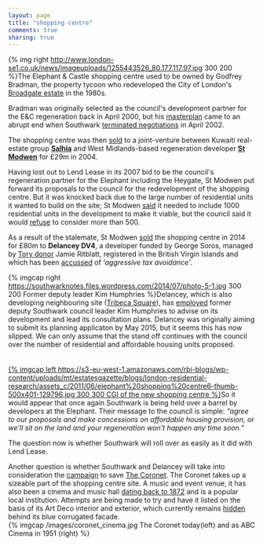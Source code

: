 ```yaml
---
layout: page
title: "shopping centre"
comments: true
sharing: true
---
```

{% img right http://www.london-se1.co.uk/news/imageuploads/1255443526_80.177.117.97.jpg 300 200 %}The Elephant & Castle shopping centre used to be owned by Godfrey Bradman, the property tycoon who redeveloped the City of London's [Broadgate estate](http://en.wikipedia.org/wiki/Broadgate) in the 1980s.

Bradman was originally selected as the council's development partner for the E&C regeneration back in April 2000, but his [masterplan](http://embed.verite.co/timeline/?source=0Aprl6XcACewydEhRaWFOLVBfUjBSVW1HUGVZNEhGeFE&font=Bevan-PotanoSans&maptype=toner&lang=en&hash_bookmark=true&start_zoom_adjust=2&height=650#6) came to an abrupt end when Southwark [terminated negotiations](http://embed.verite.co/timeline/?source=0Aprl6XcACewydEhRaWFOLVBfUjBSVW1HUGVZNEhGeFE&font=Bevan-PotanoSans&maptype=toner&lang=en&hash_bookmark=true&start_zoom_adjust=2&height=650#7) in April 2002.

The shopping centre was then [sold](http://www.standard.co.uk/business/markets/property-southwark-gets-a-new-lease-of-life-8841328.html) to a joint-venture between Kuwaiti real-estate group [__Salhia__](http://www.salhia.com) and West Midlands-based regeneration developer [__St Modwen__](http://stmodwen.co.uk) for £29m in 2004.

Having lost out to Lend Lease in its 2007 bid to be the council's regeneration partner for the Elephant including the Heygate, St Modwen put forward its proposals to the council for the redevelopment of the shopping centre. But it was knocked back due to the large number of residential units it wanted to build on the site; St Modwen [said](http://www.london-se1.co.uk/news/view/5831) it needed to include 1000 residential units in the development to make it viable, but the council said it would [refuse](/images/Estates_Gazette_18March2014.pdf) to consider more than 500.
 
As a result of the stalemate, St Modwen [sold](/images/LRDeeds_ShoppingCentre.pdf) the shopping centre in 2014 for £80m to __Delancey DV4__, a developer funded by George Soros, managed by [Tory donor](http://www.independent.co.uk/news/uk/politics/party-funding-tory-coffers-benefit-from-fear-of-labour-mansion-tax-9716614.html) Jamie Ritblatt, registered in the British Virgin Islands and which has been [accussed](http://35percent.org/images/PrivateEyeNo1311.pdf) of _'aggressive tax avoidance'_. 

{% imgcap right https://southwarknotes.files.wordpress.com/2014/07/photo-5-1.jpg 300 200 Former deputy leader Kim Humphries %}Delancey, which is also developing neighbouring site ([Tribeca Square](http://35percent.org/tribeca-square)), has [employed](http://35percent.org/images/delanceyinvite.pdf) former deputy Southwark council leader Kim Humphries to advise on its development and lead its consultation plans. Delancey was originally aiming to submit its planning applicaton by May 2015, but it seems this has now slipped. We can only assume that the stand off continues with the council over the number of residential and affordable housing units proposed.  
</br>
</br>
[{% imgcap left https://s3-eu-west-1.amazonaws.com/rbi-blogs/wp-content/uploads/mt/estatesgazette/blogs/london-residential-research/assets_c/2011/06/elephant%20shopping%20centre6-thumb-500x401-129796.jpg 300 300 CGI of the new shopping centre %}](http://www.estatesgazette.com/blogs/london-residential-research/2011/06/elephant-and-castle-regarding/)So it would appear that once again Southwark is being held over a barrel by developers at the Elephant. Their message to the council is simple: _"agree to our proposals and make concessions on affordable housing provision, or we'll sit on the land and your regeneration won't happen any time soon."_

The question now is whether Southwark will roll over as easily as it did with Lend Lease. 

Another question is whether Southwark and Delancey will take into consideration the [campaign](http://coronettheatre.co.uk/home/save-the-coronet/) to save [The Coronet](http://www.theatrestrust.org.uk/resources/theatres/show/3344-coronet-london). The Coronet takes up a sizeable part of the shopping centre site. A music and event venue, it has also been a cinema and music hall [dating back to 1872](http://www.london-se1.co.uk/news/view/7701) and is a popular local institution. Attempts are being made to try and have it listed on the basis of its Art Deco interior and exterior, which currently remains [hidden](http://35percent.org/images/SNcoronet.pdf) behind its blue corrugated facade.  
{% imgcap /images/coronet_cinema.jpg The Coronet today(left) and as ABC Cinema in 1951 (right) %}






